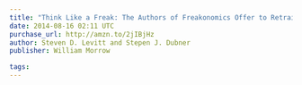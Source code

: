 ```yaml
---
title: "Think Like a Freak: The Authors of Freakonomics Offer to Retrain Your Brain"
date: 2014-08-16 02:11 UTC
purchase_url: http://amzn.to/2jIBjHz
author: Steven D. Levitt and Stepen J. Dubner
publisher: William Morrow

tags:
---
```


